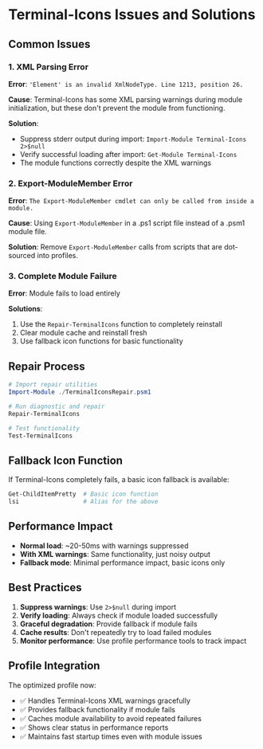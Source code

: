 # Terminal-Icons Issues and Solutions

## Common Issues

### 1. XML Parsing Error
**Error**: `'Element' is an invalid XmlNodeType. Line 1213, position 26.`

**Cause**: Terminal-Icons has some XML parsing warnings during module initialization, but these don't prevent the module from functioning.

**Solution**: 
- Suppress stderr output during import: `Import-Module Terminal-Icons 2>$null`
- Verify successful loading after import: `Get-Module Terminal-Icons`
- The module functions correctly despite the XML warnings

### 2. Export-ModuleMember Error
**Error**: `The Export-ModuleMember cmdlet can only be called from inside a module.`

**Cause**: Using `Export-ModuleMember` in a .ps1 script file instead of a .psm1 module file.

**Solution**: Remove `Export-ModuleMember` calls from scripts that are dot-sourced into profiles.

### 3. Complete Module Failure
**Error**: Module fails to load entirely

**Solutions**:
1. Use the `Repair-TerminalIcons` function to completely reinstall
2. Clear module cache and reinstall fresh
3. Use fallback icon functions for basic functionality

## Repair Process

```powershell
# Import repair utilities
Import-Module ./TerminalIconsRepair.psm1

# Run diagnostic and repair
Repair-TerminalIcons

# Test functionality
Test-TerminalIcons
```

## Fallback Icon Function

If Terminal-Icons completely fails, a basic icon fallback is available:

```powershell
Get-ChildItemPretty  # Basic icon function
lsi                  # Alias for the above
```

## Performance Impact

- **Normal load**: ~20-50ms with warnings suppressed
- **With XML warnings**: Same functionality, just noisy output
- **Fallback mode**: Minimal performance impact, basic icons only

## Best Practices

1. **Suppress warnings**: Use `2>$null` during import
2. **Verify loading**: Always check if module loaded successfully
3. **Graceful degradation**: Provide fallback if module fails
4. **Cache results**: Don't repeatedly try to load failed modules
5. **Monitor performance**: Use profile performance tools to track impact

## Profile Integration

The optimized profile now:
- ✅ Handles Terminal-Icons XML warnings gracefully
- ✅ Provides fallback functionality if module fails
- ✅ Caches module availability to avoid repeated failures
- ✅ Shows clear status in performance reports
- ✅ Maintains fast startup times even with module issues
